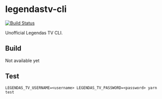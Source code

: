 # legendastv-cli

[![Build Status](https://travis-ci.org/calimaborges/legendastv-cli.svg?branch=master)](https://travis-ci.org/calimaborges/legendastv-cli)

Unofficial Legendas TV CLI.

## Build

Not available yet

## Test

```
LEGENDAS_TV_USERNAME=<username> LEGENDAS_TV_PASSWORD=<password> yarn test
```